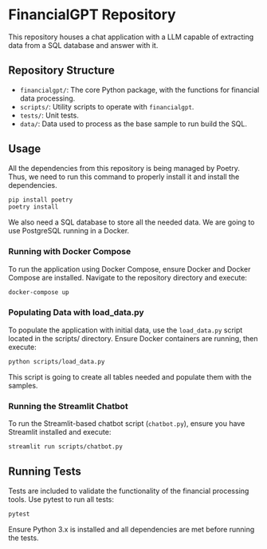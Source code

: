 # FinancialGPT Repository

This repository houses a chat application with a LLM capable of extracting data from a SQL database and answer with it.

## Repository Structure

- `financialgpt/`: The core Python package, with the functions for financial data processing.
- `scripts/`: Utility scripts to operate with `financialgpt`.
- `tests/`: Unit tests.
- `data/`: Data used to process as the base sample to run build the SQL.

## Usage

All the dependencies from this repository is being managed by Poetry. Thus, we need to run this command to properly
install it and install the dependencies.

```bash
pip install poetry
poetry install
```

We also need a SQL database to store all the needed data. We are going to use PostgreSQL running in a Docker.

### Running with Docker Compose

To run the application using Docker Compose, ensure Docker and Docker Compose are installed. Navigate to the repository
directory and execute:

```bash
docker-compose up
````

### Populating Data with load_data.py

To populate the application with initial data, use the `load_data.py` script located in the scripts/ directory. Ensure
Docker containers are running, then execute:

```bash
python scripts/load_data.py
```

This script is going to create all tables needed and populate them with the samples.

### Running the Streamlit Chatbot

To run the Streamlit-based chatbot script (`chatbot.py`), ensure you have Streamlit installed and execute:

```bash
streamlit run scripts/chatbot.py
```

## Running Tests

Tests are included to validate the functionality of the financial processing tools. Use pytest to run all tests:

```bash
pytest
```

Ensure Python 3.x is installed and all dependencies are met before running the tests.
